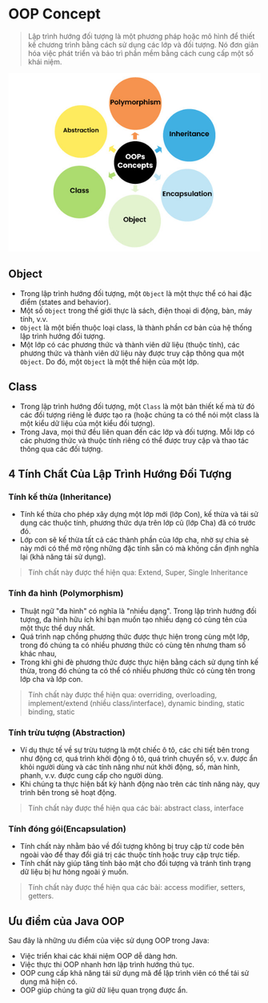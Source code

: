 # OOP Concept

> Lập trình hướng đối tượng là một phương pháp hoặc mô hình để thiết kế chương trình bằng cách sử dụng các lớp và đối tượng. Nó đơn giản hóa việc phát triển và bảo trì phần mềm bằng cách cung cấp một số khái niệm.

![alt text](image.png)

## Object

- Trong lập trình hướng đối tượng, một `Object` là một thực thể có hai đặc điểm (states and behavior). 
- Một số `Object` trong thế giới thực là sách, điện thoại di động, bàn, máy tính, v.v.
- `Object` là một biến thuộc loại class, là thành phần cơ bản của hệ thống lập trình hướng đối tượng. 
- Một lớp có các phương thức và thành viên dữ liệu (thuộc tính), các phương thức và thành viên dữ liệu này được truy cập thông qua một `Object`. Do đó, một `Object` là một thể hiện của một lớp.

## Class

- Trong lập trình hướng đối tượng, một `Class` là một bản thiết kế mà từ đó các đối tượng riêng lẻ được tạo ra (hoặc chúng ta có thể nói một class là một kiểu dữ liệu của một kiểu đối tượng).
- Trong Java, mọi thứ đều liên quan đến các lớp và đối tượng. Mỗi lớp có các phương thức và thuộc tính riêng có thể được truy cập và thao tác thông qua các đối tượng.

## 4 Tính Chất Của Lập Trình Hướng Đối Tượng

### Tính kế thừa (Inheritance)
- Tính kế thừa cho phép xây dựng một lớp mới (lớp Con), kế thừa và tái sử dụng các thuộc tính, phương thức dựa trên lớp cũ (lớp Cha) đã có trước đó.
- Lớp con sẽ kế thừa tất cả các thành phần của lớp cha, nhờ sự chia sẻ này mới có thể mở rộng những đặc tính sẵn có mà không cần định nghĩa lại (khả năng tái sử dụng).

> Tính chất này được thể hiện qua: Extend, Super, Single Inheritance
 
### Tính đa hình (Polymorphism)
- Thuật ngữ "đa hình" có nghĩa là "nhiều dạng". Trong lập trình hướng đối tượng, đa hình hữu ích khi bạn muốn tạo nhiều dạng có cùng tên của một thực thể duy nhất.
- Quá trình nạp chồng phương thức được thực hiện trong cùng một lớp, trong đó chúng ta có nhiều phương thức có cùng tên nhưng tham số khác nhau, 
- Trong khi ghi đè phương thức được thực hiện bằng cách sử dụng tính kế thừa, trong đó chúng ta có thể có nhiều phương thức có cùng tên trong lớp cha và lớp con.

> Tính chất này được thể hiện qua: overriding, overloading, implement/extend (nhiều class/interface), dynamic binding, static binding, static

### Tính trừu tượng (Abstraction)
- Ví dụ thực tế về sự trừu tượng là một chiếc ô tô, các chi tiết bên trong như động cơ, quá trình khởi động ô tô, quá trình chuyển số, v.v. được ẩn khỏi người dùng và các tính năng như nút khởi động, số, màn hình, phanh, v.v. được cung cấp cho người dùng. 
- Khi chúng ta thực hiện bất kỳ hành động nào trên các tính năng này, quy trình bên trong sẽ hoạt động.
> Tính chất này được thể hiện qua các bài: abstract class, interface

### Tính đóng gói(Encapsulation)
- Tính chất này nhằm bảo về đối tượng không bị truy cập từ code bên ngoài vào để thay đổi giá trị các thuộc tính hoặc truy cập trực tiếp.
- Tính chất này giúp tăng tính bảo mật cho đối tượng và tránh tình trạng dữ liệu bị hư hỏng ngoài ý muốn.
> Tính chất này được thể hiện qua các bài: access modifier, setters, getters.


## Ưu điểm của Java OOP 
Sau đây là những ưu điểm của việc sử dụng OOP trong Java: 
- Việc triển khai các khái niệm OOP dễ dàng hơn. 
- Việc thực thi OOP nhanh hơn lập trình hướng thủ tục. 
- OOP cung cấp khả năng tái sử dụng mã để lập trình viên có thể tái sử dụng mã hiện có. 
- OOP giúp chúng ta giữ dữ liệu quan trọng được ẩn.